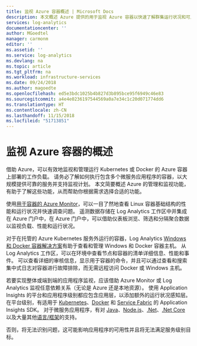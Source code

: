 ```yaml
---
title: 监视 Azure 容器概述 | Microsoft Docs
description: 本文概述 Azure 提供的用于监视 Azure 容器以快速了解群集运行状况和可用性的不同方法。
services: log-analytics
documentationcenter: ''
author: MGoedtel
manager: carmonm
editor: ''
ms.assetid: ''
ms.service: log-analytics
ms.devlang: na
ms.topic: article
ms.tgt_pltfrm: na
ms.workload: infrastructure-services
ms.date: 09/24/2018
ms.author: magoedte
ms.openlocfilehash: ed5e3bdc1025b4b827d3b895bce95f6949c46e83
ms.sourcegitcommit: a4e4e0236197544569a0a7e34c1c20d071774dd6
ms.translationtype: HT
ms.contentlocale: zh-CN
ms.lasthandoff: 11/15/2018
ms.locfileid: "51713851"
---
```

# <a name="overview-of-monitoring-containers-in-azure"></a>监视 Azure 容器的概述
借助 Azure，可以有效地监视和管理运行 Kubernetes 或 Docker 的 Azure 容器上部署的工作负载。 请务必了解如何执行包含多个微服务应用程序的容器，以大规模提供可靠的服务并支持监视计划。 本文简要概述 Azure 的管理和监视功能，有助于了解这些功能，从而帮助你根据需求选择合适的功能。

使用[用于容器的 Azure Monitor](container-insights-overview.md)，可以一目了然地查看 Linux 容器基础结构的性能和运行状况并快速调查问题。 遥测数据存储在 Log Analytics 工作区中并集成在 Azure 门户中，在 Azure 门户中，可以借助仪表板浏览、筛选和分隔聚合数据以监视负载、性能和运行状况。  

对于在托管的 Azure Kubernetes 服务外运行的容器，Log Analytics [Windows 和 Docker 容器解决方案](../../log-analytics/log-analytics-containers.md)有助于查看和管理 Windows 和 Docker 容器主机。 从 Log Analytics 工作区，可以在环境中查看节点和容器的清单详细信息、性能和事件。 可以查看详细的审核信息，显示用于容器的命令，并且可以通过查看和搜索集中式日志对容器进行故障排除，而无需远程访问 Docker 或 Windows 主机。

若要实现整体或端到端的应用程序监视，应该借助 Azure Monitor 或 Log Analytics 监视任意依赖关系（无论是 Azure 还是本地资源）。  使用 Application Insights 的平台和应用程序级别都应包含应用层，以添加额外的运行状况感知层。 在平台级别，有适用于 [Kubernetes]( https://github.com/Microsoft/ApplicationInsights-Kubernetes)、[Docker](https://hub.docker.com/r/microsoft/applicationinsights/) 和 [Service Fabric](https://docs.microsoft.com/azure/service-fabric/service-fabric-diagnostics-event-analysis-appinsights) 的 Application Insights SDK。 对于微服务应用程序，有对 [Java](../../application-insights/app-insights-java-get-started.md)、[Node.js](../../application-insights/app-insights-nodejs-quick-start.md)、[.Net](../../application-insights/app-insights-asp-net.md)、[.Net Core](../../application-insights/app-insights-asp-net-core.md) 以及大量其他[语言/框架](../../application-insights/app-insights-platforms.md)的支持。 

否则，将无法识别问题，这可能影响应用程序的可用性并且将无法满足服务级别目标。  
